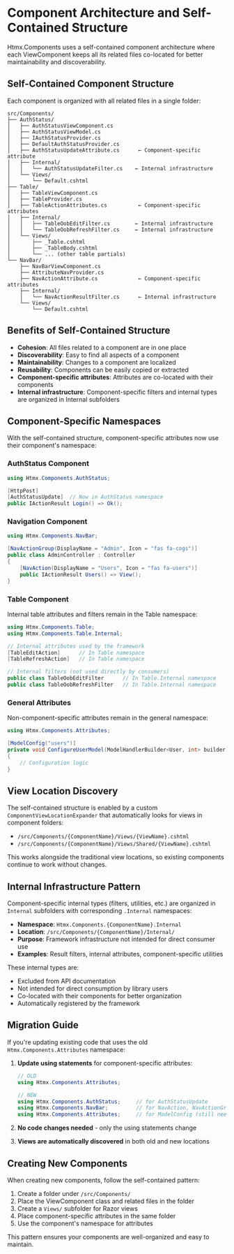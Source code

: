 # Component Architecture and Self-Contained Structure

Htmx.Components uses a self-contained component architecture where each ViewComponent keeps all its related files co-located for better maintainability and discoverability.

## Self-Contained Component Structure

Each component is organized with all related files in a single folder:

```
src/Components/
├── AuthStatus/
│   ├── AuthStatusViewComponent.cs
│   ├── AuthStatusViewModel.cs
│   ├── IAuthStatusProvider.cs
│   ├── DefaultAuthStatusProvider.cs
│   ├── AuthStatusUpdateAttribute.cs      ← Component-specific attribute
│   ├── Internal/
│   │   └── AuthStatusUpdateFilter.cs    ← Internal infrastructure
│   └── Views/
│       └── Default.cshtml
├── Table/
│   ├── TableViewComponent.cs
│   ├── TableProvider.cs
│   ├── TableActionAttributes.cs          ← Component-specific attributes
│   ├── Internal/
│   │   ├── TableOobEditFilter.cs        ← Internal infrastructure
│   │   └── TableOobRefreshFilter.cs     ← Internal infrastructure
│   └── Views/
│       ├── _Table.cshtml
│       ├── _TableBody.cshtml
│       └── ... (other table partials)
└── NavBar/
    ├── NavBarViewComponent.cs
    ├── AttributeNavProvider.cs
    ├── NavActionAttribute.cs             ← Component-specific attributes
    ├── Internal/
    │   └── NavActionResultFilter.cs      ← Internal infrastructure
    └── Views/
        └── Default.cshtml
```

## Benefits of Self-Contained Structure

- **Cohesion**: All files related to a component are in one place
- **Discoverability**: Easy to find all aspects of a component
- **Maintainability**: Changes to a component are localized
- **Reusability**: Components can be easily copied or extracted
- **Component-specific attributes**: Attributes are co-located with their components
- **Internal infrastructure**: Component-specific filters and internal types are organized in Internal subfolders

## Component-Specific Namespaces

With the self-contained structure, component-specific attributes now use their component's namespace:

### AuthStatus Component
```csharp
using Htmx.Components.AuthStatus;

[HttpPost]
[AuthStatusUpdate]  // Now in AuthStatus namespace
public IActionResult Login() => Ok();
```

### Navigation Component
```csharp
using Htmx.Components.NavBar;

[NavActionGroup(DisplayName = "Admin", Icon = "fas fa-cogs")]
public class AdminController : Controller
{
    [NavAction(DisplayName = "Users", Icon = "fas fa-users")]
    public IActionResult Users() => View();
}
```

### Table Component
Internal table attributes and filters remain in the Table namespace:
```csharp
using Htmx.Components.Table;
using Htmx.Components.Table.Internal;

// Internal attributes used by the framework
[TableEditAction]      // In Table namespace
[TableRefreshAction]   // In Table namespace

// Internal filters (not used directly by consumers)
public class TableOobEditFilter      // In Table.Internal namespace
public class TableOobRefreshFilter   // In Table.Internal namespace
```

### General Attributes
Non-component-specific attributes remain in the general namespace:
```csharp
using Htmx.Components.Attributes;

[ModelConfig("users")]
private void ConfigureUserModel(ModelHandlerBuilder<User, int> builder)
{
    // Configuration logic
}
```

## View Location Discovery

The self-contained structure is enabled by a custom `ComponentViewLocationExpander` that automatically looks for views in component folders:

- `/src/Components/{ComponentName}/Views/{ViewName}.cshtml`
- `/src/Components/{ComponentName}/Views/Shared/{ViewName}.cshtml`

This works alongside the traditional view locations, so existing components continue to work without changes.

## Internal Infrastructure Pattern

Component-specific internal types (filters, utilities, etc.) are organized in `Internal` subfolders with corresponding `.Internal` namespaces:

- **Namespace**: `Htmx.Components.{ComponentName}.Internal`
- **Location**: `/src/Components/{ComponentName}/Internal/`
- **Purpose**: Framework infrastructure not intended for direct consumer use
- **Examples**: Result filters, internal attributes, component-specific utilities

These internal types are:
- Excluded from API documentation
- Not intended for direct consumption by library users
- Co-located with their components for better organization
- Automatically registered by the framework

## Migration Guide

If you're updating existing code that uses the old `Htmx.Components.Attributes` namespace:

1. **Update using statements** for component-specific attributes:
   ```csharp
   // OLD
   using Htmx.Components.Attributes;
   
   // NEW
   using Htmx.Components.AuthStatus;     // for AuthStatusUpdate
   using Htmx.Components.NavBar;         // for NavAction, NavActionGroup
   using Htmx.Components.Attributes;     // for ModelConfig (still needed)
   ```

2. **No code changes needed** - only the using statements change
3. **Views are automatically discovered** in both old and new locations

## Creating New Components

When creating new components, follow the self-contained pattern:

1. Create a folder under `/src/Components/`
2. Place the ViewComponent class and related files in the folder
3. Create a `Views/` subfolder for Razor views
4. Place component-specific attributes in the same folder
5. Use the component's namespace for attributes

This pattern ensures your components are well-organized and easy to maintain.
